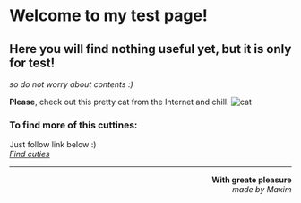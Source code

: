 # Welcome to my test page!
## Here you will find nothing useful yet, but it is only for test!
_so do not worry about contents :)_

**Please**, check out this pretty cat from the Internet and chill. 
![cat](https://static.standard.co.uk/2021/06/07/12/erik-jan-leusink-IbPxGLgJiMI-unsplash.jpg?width=968&auto=webp&quality=50&crop=968%3A645%2Csmart)

### To find more of this cuttines:
Just follow link below :)  
[_Find cuties_](https://www.google.com/search?sxsrf=AB5stBhYmarWG7ZtrqxB24SYZiiL5j2Ecw:1691404519183&q=cat&tbm=isch&source=lnms&sa=X&ved=2ahUKEwjx_6XsrMqAAxWdFhAIHUWJAfIQ0pQJegQIDRAB&biw=1536&bih=754&dpr=1.25)
***
<p align = "right"> <b> With greate pleasure</b>
<br> <i>made by Maxim </i>